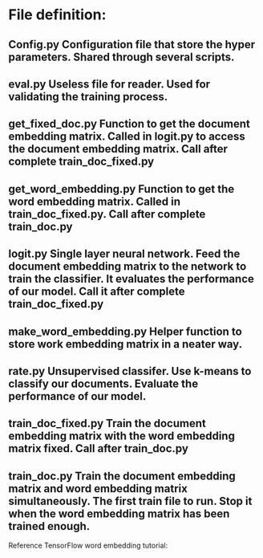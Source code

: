 # File definition:

## Config.py Configuration file that store the hyper parameters. Shared through several scripts.

## eval.py Useless file for reader. Used for validating the training process.

## get_fixed_doc.py Function to get the document embedding matrix. Called in logit.py to access the document embedding matrix. Call after complete train_doc_fixed.py

## get_word_embedding.py Function to get the word embedding matrix. Called in train_doc_fixed.py. Call after complete train_doc.py

## logit.py Single layer neural network. Feed the document embedding matrix to the network to train the classifier. It evaluates the performance of our model. Call it after complete train_doc_fixed.py

## make_word_embedding.py Helper function to store work embedding matrix in a neater way.

## rate.py Unsupervised classifer. Use k-means to classify our documents. Evaluate the performance of our model.

## train_doc_fixed.py Train the document embedding matrix with the word embedding matrix fixed. Call after train_doc.py

## train_doc.py Train the document embedding matrix and word embedding matrix simultaneously. The first train file to run. Stop it when the word embedding matrix has been trained enough.

Reference
TensorFlow word embedding tutorial: 
